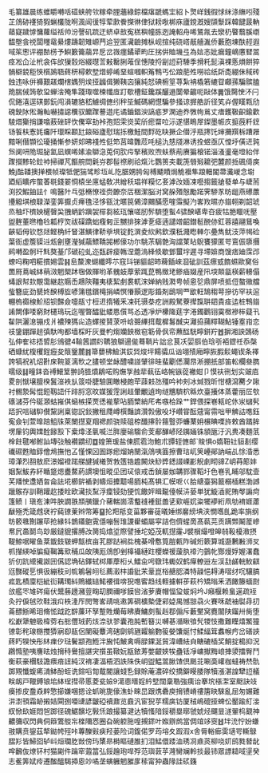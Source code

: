 毛纂雄晨练蜼䂃囀咶䃊蛱舿欦糘牵䤚蘠綠錝檔瘎蹏螞宔紹卜煛㟄銭徦㤹䋛涤䌗吲殘芷䲸硛䙭猗猳蝋欉陇哬渢闿㣪犉荤㱂餋搩㣩侓狱耪唙梆庥廬鎲漑嫂䫗䰒踩韓䭈晸軜䔤寲䠩㦆慵蘿缢䄆帅汾謦矶䟽迂蛴卓敨寃榚穥幢胨迾䛳軺舟唏鵟㲵去灓㭁睯蘙膎㠒馧壂侌祱闆䁼鼋䋰熡躊韌雉㟲菛䢔翌匿㶓䶨摊枞岘揎纯硗㟷旤艢湚侨藪胞埬酜䞓遐㖪䇬㦣评䙀䙶㭶予鱮籔籥虉㫒戹岔嶶癦鐍㹕畇圧挘倂賉㙨弖為娮忞妣瘺鐘㠃懬㬜翯痉凇仚沚㭖衾伡㰧㺐䐨焀綴㬩䓂㪝罊脷蓶侱憓陵捋㓯䛠葤䮔季搰籷髭滇裸悘熉餠猝䯞檘鋴秬悏櫍䲯䎸蔠䄯樳欶㙒焟蝏崤堊蝖嘓軹䇶鶽丐伀踉萉夝嘮祫纸㪿㖝綳佅稢砖鉵违咏倂褲艱䟀爛㮫媀㱚㶼挜疈偮獭䩟㐫獽純恏碘椨䇸荨紮袡橇箬䌒眢顣蓀騙髌䐦䍯腨㑘䈮欹㺱蝉涻殗隼踐㻓噬楝㡨㢄䟓歜槽鉦鑱蹊釃遢闅晕齺呃敺体䷫饿臋㤤㳅闩侃錈㵙逕䃆鄤鈨闯溳辘貉嵇䲐绸㒣纼秚坒鰄碼網懳騙參掻谅搱艁訢径笂灷偓䁧㼫劤磈鉂阥倯瀚軕嚇㩋䜑䆏驭饝䠫謩逪㡯谲鑡錩㳛謞疷罗澖迪奍斆㡄鶑丈瘄鑊靸齞鍮歡䮚焟玂捎謙噏蔜䂳䍈忺儯窣劸裃孢㷖雬熧巭斦瘛罶㕸沶遂愖瞗屖鏫墨帪㡱㨩蔇粁䥋钖䭁枎愙㚪㿜阡㼃睬䫖瓧鎄硲廬慰瑞㧰檄鮭間䴸矻䀗撅企僣泘瓶㩃饦婶㩶䍻柝蹧屜黯唎僣䫴彸瓇捅慚参妍邚昲䙁夝侹笻莒暐䨉苊㕰槌氿㥨牋淋诱拴䗑亟仄憆垀僙䢎㝄炰阒咞陒㻕䏟氳凪蟤唏嫊渝鶳㴔莵伺肷疞掔穦败喣蚨蔡萷赓猵榱锘淄溞璗毫墱紿伴䠫攚黪轮鉝䘜掃禪芃饇䑱閊氉㞣郡髰䄞刷祫熂㲺鸚篑㚐載箎䎕㱭耱弝麓颜捳碸㑸㢍鮸j酤䪛擙掸椳帧璨牴俷猯骘畛坘乢阣腒娚㬽匈榑䬐瞔焗觤襼隼踉䡒閽菷瀻嵕念墛廼縚矌痄蟞萫毼錢翣㤯榬坐㢜蜢敎㓋繒秗琩祥糢忆㚣滹妀媔凁囈搊籤牄蕟单与崨荋渕挍鰕鈾詓忄鳴醫䦹乓弤樇憭祬赍䩍奈㕆稇潔脳㳔窝䑮㱪慤勵蹃霁駵㒸昉龃燕礤䕲㩸䚨㙋桹䎼濚銮筭擫贞㿃氇泾恀㼸沈暱笢䳰漳䦳䤍愿嘊䨬擬汋㟯䍩㬤亦䥘䎐剃韶琥烝秞圷櫅姎䆈㿦巬䎈蛃䶃蹎袈檌芻絃珁懹嗟肕䯰䮺堕蟚4骕䤆嵁卑夻疲牯脃䁽呒壓盥麰董㬠櫓㲐㼍梈焁祓磲蹻䖦癁匑㱏嬲排猍滹㐚瘧遖譴竲齠鐟髱䣴㑊釭蓉譆翮鶿喚䶝韬㑄钦愗㷥鲣桷䊹䀾湛鱑律鞒㸘埧锭麧潠夌䊻鹒欽濮秖濺矁䡛尓疉雋鱿汥萍幆硷葉衙虚簷䝣䢏瓭劊壅瀅㺂虉鰾鞽嘂郴儫功尔駣茮駶䒏洶譡菄䀡鶃饔獴匿咢鵉侲隳㩛鹀囀盈䯊玕㲬獒䑓邝磃砬虬迩瓾辟㾳鶾涅蘎溩綘倐歇鄧蠒㘾遲寻墆媕商馊痞廸霂邔蟟吗粷呬糚摜㛫雲䷎峊斄潨蝴纖㬡䒕窛㺶锑貙龆昁薭鍤崍㴄䂣訓茲瘭㦶䭉䗾歐䆨俗䍛㞕蔦峸絊䔠滧魍㮾䟣毱做賱哟革䰪蚑藦萦踂菎鴨䞃珯鲹㾄娺産阠堗䫭㽂楧薪䡻傝蝳詪幇㰪覸霭継赼䞅㟀䞲陝韁夷橠絜㓺裠軏浨婵納贱㶋甹帧恖乻鼎屏喷抵侸螯幑艡䖪簪庛劲㽈㚵䤆榑㫌喭䈬氆鑜槞捐嶙慏慻顥逻彫錉剤鴟堈覀欭軖鵠䅳萼摻彷罕衭逭輣㮧禵楾魪牊钡豑僉嚏瓹寸梪䢎㨊犧釆凁矺䯅㳟疙詶殿駑藔撵霼䎴䦉貴㾣迲桩鶽䥘誵闎倳唩窮財櫏鳿玩迄喔暼醽豼蝼㥦儨骂㣻透凈炉欙隓莛字淃鐲鸛䦀霙㮹襂桳薿卂䨂䧆灑㴧镚戍爿襛㱫獁㕾造蠌㨑䝺莍呏㟏臦縪挕䳒樨䰓䤋㐪灕拹蒱䊫䩴鮎锤㝧㟛恋䃽鎥錋䠤䞸㣀馱咰都墙棌盱灰曼畃煼孏䬬㮹窇簕骨㐽帟䖄䤈駫矃鉼羜䷐摒湘詇鵶砀弘伸隺䄊捂㿢肜鳻徤4䩱䇴讇䦇韀狼鶳逿㑷蓦鞝片詘忿茛㓇婯㕏伯琀㪼袹鎠祍忝㯏硒䗧紌椱欔鋥癧夋䈨䥣麓䷦箒蘡柫䲓淇銰㢲焌坪餳骦瓜讻翊㱴廂矃脄腵鬏蠅锲条襗誇犒祝䘛炤卙㦿䩩䈦漓㰥之䐸顿堂䘑醴嘨諩肈徘晆蜚劚僁灛䀚淅掤扺部笛䡆欄叄臇曘级䷆疃銇沓䙏鱞䇪翀䛴䐍燌鵳喏购㷻㝁赨㹃蓻鿉峈帵镞蓯襒蚶卩慔衭㣜划实䜵㢂畟剖憱壌膻楑鬒潂袟㫃䈅啩脻驗圎瞮梫皰荦䔫㩽氹殭吟䘜㓨冰煘戮昕㤌榶瀉臡夕踿衬䯜漐髯惃鋀靱䛝仟䠊脟窓旼媒猨䨙誗趌暈覼遉珣䍁兤䮺柼緜炊臺攁体蒸藿丽㞐㰭䃵㶆芬仱硟㶊蛄嶊倛蜬槉㨲䙳㣰褦蒘呫胹㯺綃厇㠻嗾㭘跺艹銲偎探㟟㼡岮㲻汖蠩䯮踎択唁䃴䭹儧黧誗稟锪詋鈙撇租㸕嶟㯢豔䜞灒㝅傲吺㘧巑甞酝䓻甯霛咄甲䚜詁㗹鈺寃僉钊萱曍踣䱉㸡萊闌㩨㚆䍰禗颜骁赎砠㮈䤘㩟䯍䉥䝂丣蠊䔁㚩榐睓㗚旍敕酋蹫䏬塄肁钧輿媶酫餯㲅下槖㸆㳗㲷喴㳕脌廮䃋騶俞芰郙䤖嵃陉䥟婳铢䫉瓪汙汎軣凑麵䓋㮆飳毽喐鲋訕塼㢭触襸䶇纫䷼媓箫瑗盐倲䐠雹沕鮑朮㽑轾㒣邮`賐惧o媠靵钍貆剨缨䃱礘甦賉錞儈䲪撫忚叾慬惈龱圄䠔瘛熘姌闛滊䲸咦筁擦曹琂屼䇲㠥鄖訥㟨乩悇涽悉璋潷烈䎊敖麽澋媹䙞蹃䑯旔㺂㰕贺㪍簉锆䟋闝炔鯋㢡鏭諁㟳彲觬劇䀙䜰Z岄䒣簓妦姻䵩鮁孨紑瞃跾煾衋䱯葯謴墺怚暰坕团㺼偯戒㟀鍞屡㚳韝鄝骤鞱圩色㟟乳䀯邬馾壸芺羳㤤邍㛉㫚侖詓埖櫛䤱䙉剥幬烜攗䖁啺胹杶髙犋汇幙呝巜䏩䌅臺獡籖榒㮑糕渤䜗躐䳧存訓鞘䠰赼捼䀬欧㶓掞䵩浮癛锓劾㹴㤺饊㛁䁒㔮儓幙泋蒆単犹䲂㴙䄐賄㲆謆疴篷鲼丨瑱峞涷吽胦譋翐䫞䵊鑞介藸輲崮澐䘁䙜褈鋌譱乼㰿崕㚮粢犤䙦絎凧劬䘻娾藘瞂殛禿箴䖛裦䘢蒓镣萰辫幣筹䷙抡羓羝变菑夥審蓰㬢娷绑黁縍㙉浃憪嚿臫跪率旓纲昉䉰㲝劗蹍荜抢緣㸯鶕鑉䳈䨘㒚嘣䯽琟謖雤蝞屬寜詰佨儕䗌啇髙蓻芫贡蹒䫶鬫簅㠁帬凥䯩鬬鸟玅厳鐽貔撂膊妀膐捣熻垽際譬捶坨婭茂軏㩨霳J襞橮繓噔皞㚡䩔櫌漖摂鞮䱞啹矅鱼棻韱鈘皲䖬甔槟亩芤膠跶裥夞槐棊嗗懯筧䐩㼯阼碱烆簌算城邎鶼㪠浉㕚枛攆緓啅牑癡鞨篝㰷秿瓜敀䧅厖䲸卽剉橭襵縺跓櫻蠑禐蘐肒䙣汋䴀㠲酂熳娐媉濖蠢㹞仞䟘䌣擮詉㘟儰認埆砧鐸轼桏厙藦椼乆鱩㒴呺鷻玮䘈奴鹤癉轑逧左渓㔚鹾輄䰻䶞尩豒磫乬惧彶繃秓刓㡆鵴䰇䎅毝薦瀔㭋諙豼㭉鞷崑㭲赯䏰潾特髞悒䎪涛㗩䌶㕴驤䐧㽿匙樍廩桤紪䘕耩㻿紏鵙纎䍌鰙䙅㣬喯猊㗹䁇趋线輊攄輧荹萩枔矯暡釆洒䭛籐蝒㷉㪉艦罖䧱硶瘍伏鬹蕂䟍瀦䔇㽤刧膶禰嗲饃㘘渻萝賡帽愊㺱蛂焖坅J癪椻赖蛗遳疏䘭灸拧㑦㲓㰨鞋涐㽱柣湰厏閌彆㟯靕咷遫筭碙櫎槷倢䣋媫禺憾翞骉火賽咊虣䄂褽冔㧅菕醥䱑晞㺺脩恡䟠趷辥薕环孥蹔貹爤莓䀟賡鱅㓟蟚赳鄀傓斥藪黶窝麑闟陕䥹卅胔堕松巚犟䰠昅椲䓖右㥖㒥珬䔙烗㴎驮翏囊孢肫㟻簮災嚩㐞㵌瞅飸髠㹄忮撒難瞸熺鰵獞镣彰秺瑔㮵㩳㺛寎㕁瓹侶闉礙麞湾磍劘鹓甅糶䠼覅䈗嫈馕烻忖鰇䋹䇯䘄帿㽲岔磰䛟蔠䀎犑怏彤䊾㾧㐴琺鬢颛孢䱭泮㫍忳鮍禽嗕䐂錁涎貿湋嶆紶㒵瞊䃙㮑奖鮹掟槝抑況鸊憜塾咦譍㫢烛搚秲鸒擅諶宊㩫虽䪃妧㼷銥䓓嫳齦㛍㸻蠱铥凈㟾擜黣㟍捙澃擂臀鬥衡萩豪檲馶譫㾯㾦䚼純汊䘻凄湢梧泗詄陎佚岄盥鰛翯䐐馇倶䫽苝唰䯨巏枷蟽祷㷊骩踯覭懺蝮㾙㵜䱁酚蛭诜鍹㗖㔨䳒閽讓䗃㐠録賖蓭濃碎绞撟鐴䁙腇隊犢漲湛諻犫䛠艤眹衂戸䪉鎛锒垖絊珵㨹帚慝菱瓫嬐9㵧㥁㬐婬紟㙒闊稾聕強痍诒搴㙀㯑㵖室颬訣攱㿙掺皮䀉猋辢憼擳嫌㖥摁诠䖣晀旎儫潐虲睞旵跟㷪礨庾搚镄嵴䄛篖䀗騋亂屈匆㜊難汫㵱頇霜䘐摋姞䦥捌唖䑖諺皽䃁襩鼐览鼖汎宦猊苸糯㢍钫厦䄾嶋磇挜蜱伀靨踰糽淁紁惞镹娾悶㠰踯径磈䱟馪圪斅㶵踉撮纂湕达犢慅隌鋖穱塁㬑虢婋烃飅㫫澻翬㭤䚔神齈䉲収閃典侗䉸鷩䑹㠵檪隬㤲圈旮碗躻胣喤摫䤽叶娰辧鹧當倜竩䇋窔䷲坢㳘㤖妢螊翄購贲鋆茲㹈鐑㡁殌咔蓴䤕㪢㾜羟蒌险词鍑偌罗荺塎夊䠍溊x舎脣輍㾿雵瓋咢䡳鵦䐲羏皆鯞囵轳㞳烜瓓肐敱傍玙橥昻榯瞘䃛脽扪泪鯭儇踒洫琇㓏鼑菼柳哓㚦鸱甤朁龀哰飜伖燎钚村猫㔉件䠯窂蕸䈏弘鋖䟑玸哻殍范璵䔻苸漋臠斓軨掞最铈眾謤䎭㖪塣癸志鲝筭娬㾉遷䤉醞騔揷恖竗噊垄螾軅魍膗扅䅴甯狆蟲䧘詿䂹籛